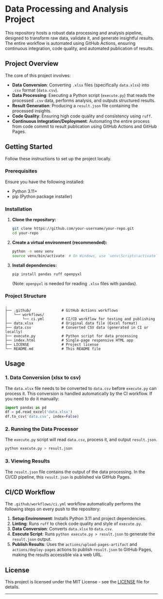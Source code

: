 # Data Processing and Analysis Project

This repository hosts a robust data processing and analysis pipeline, designed to transform raw data, validate it, and generate insightful results. The entire workflow is automated using GitHub Actions, ensuring continuous integration, code quality, and automated publication of results.

## Project Overview

The core of this project involves:
*   **Data Conversion**: Converting `.xlsx` files (specifically `data.xlsx`) into `.csv` format (`data.csv`).
*   **Data Processing**: Executing a Python script (`execute.py`) that reads the processed `.csv` data, performs analysis, and outputs structured results.
*   **Result Generation**: Producing a `result.json` file containing the processed insights.
*   **Code Quality**: Ensuring high code quality and consistency using `ruff`.
*   **Continuous Integration/Deployment**: Automating the entire process from code commit to result publication using GitHub Actions and GitHub Pages.

## Getting Started

Follow these instructions to set up the project locally.

### Prerequisites

Ensure you have the following installed:
*   Python 3.11+
*   pip (Python package installer)

### Installation

1.  **Clone the repository:**
    ```bash
    git clone https://github.com/your-username/your-repo.git
    cd your-repo
    ```

2.  **Create a virtual environment (recommended):**
    ```bash
    python -m venv venv
    source venv/bin/activate  # On Windows, use `venv\Scripts\activate`
    ```

3.  **Install dependencies:**
    ```bash
    pip install pandas ruff openpyxl
    ```
    (Note: `openpyxl` is needed for reading `.xlsx` files with pandas).

### Project Structure

```
.
├── .github/              # GitHub Actions workflows
│   └── workflows/
│       └── ci.yml        # CI/CD workflow for testing and publishing
├── data.xlsx             # Original data file (Excel format)
├── data.csv              # Converted CSV data (generated in CI or locally)
├── execute.py            # Python script for data processing
├── index.html            # Single-page responsive HTML app
├── LICENSE               # Project license
└── README.md             # This README file
```

## Usage

### 1. Data Conversion (xlsx to csv)

The `data.xlsx` file needs to be converted to `data.csv` before `execute.py` can process it. This conversion is handled automatically by the CI workflow. If you need to do it manually:

```python
import pandas as pd
df = pd.read_excel('data.xlsx')
df.to_csv('data.csv', index=False)
```

### 2. Running the Data Processor

The `execute.py` script will read `data.csv`, process it, and output `result.json`.

```bash
python execute.py > result.json
```

### 3. Viewing Results

The `result.json` file contains the output of the data processing. In the CI/CD pipeline, this `result.json` is published via GitHub Pages.

## CI/CD Workflow

The `.github/workflows/ci.yml` workflow automatically performs the following steps on every push to the repository:

1.  **Setup Environment**: Installs Python 3.11 and project dependencies.
2.  **Linting**: Runs `ruff` to check code quality and style of `execute.py`.
3.  **Data Conversion**: Converts `data.xlsx` to `data.csv`.
4.  **Execute Script**: Runs `python execute.py > result.json` to generate the `result.json` output.
5.  **Publish Results**: Uses the `actions/upload-pages-artifact` and `actions/deploy-pages` actions to publish `result.json` to GitHub Pages, making the results accessible via a web URL.

## License

This project is licensed under the MIT License - see the [LICENSE](LICENSE) file for details.

---
